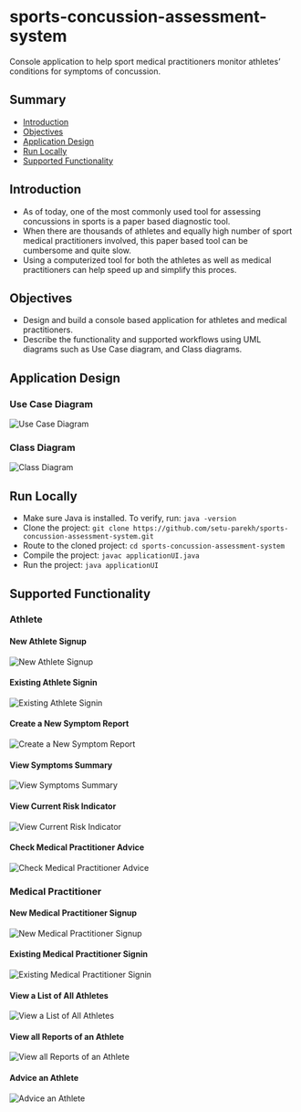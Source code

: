 # sports-concussion-assessment-system
Console application to help sport medical practitioners monitor athletes’ conditions for symptoms of concussion.

## Summary
* [Introduction](#introduction)
* [Objectives](#objectives)
* [Application Design](#application-design)
* [Run Locally](#run-locally)
* [Supported Functionality](#supported-functionality)

## Introduction
- As of today, one of the most commonly used tool for assessing concussions in sports is a paper based diagnostic tool.
- When there are thousands of athletes and equally high number of sport medical practitioners involved, this paper based tool can be cumbersome and quite slow.
- Using a computerized tool for both the athletes as well as medical practitioners can help speed up and simplify this proces.

## Objectives
- Design and build a console based application for athletes and medical practitioners.
- Describe the functionality and supported workflows using UML diagrams such as Use Case diagram, and Class diagrams.

## Application Design
### Use Case Diagram
![Use Case Diagram](https://github.com/setu-parekh/sports-concussion-assessment-system/blob/main/images/use_case_diagram.png)

### Class Diagram
![Class Diagram](https://github.com/setu-parekh/sports-concussion-assessment-system/blob/main/images/class_diagram.png)

## Run Locally
* Make sure Java is installed. To verify, run: `java -version`
* Clone the project: `git clone https://github.com/setu-parekh/sports-concussion-assessment-system.git`
* Route to the cloned project: `cd sports-concussion-assessment-system`
* Compile the project: `javac applicationUI.java`
* Run the project: `java applicationUI`

## Supported Functionality
### Athlete
#### New Athlete Signup
![New Athlete Signup](https://github.com/setu-parekh/sports-concussion-assessment-system/blob/main/images/athlete_account_creation.png)

#### Existing Athlete Signin
![Existing Athlete Signin](https://github.com/setu-parekh/sports-concussion-assessment-system/blob/main/images/existing_athlete_login.png)

#### Create a New Symptom Report
![Create a New Symptom Report](https://github.com/setu-parekh/sports-concussion-assessment-system/blob/main/images/athlete_enter_symptoms.png)

#### View Symptoms Summary
![View Symptoms Summary](https://github.com/setu-parekh/sports-concussion-assessment-system/blob/main/images/athlete_view_symptoms_summary.png)

#### View Current Risk Indicator
![View Current Risk Indicator](https://github.com/setu-parekh/sports-concussion-assessment-system/blob/main/images/athlete_risk_indicator.png)

#### Check Medical Practitioner Advice
![Check Medical Practitioner Advice](https://github.com/setu-parekh/sports-concussion-assessment-system/blob/main/images/athlete_view_medical_practitioner_advice.png)

### Medical Practitioner
#### New Medical Practitioner Signup
![New Medical Practitioner Signup](https://github.com/setu-parekh/sports-concussion-assessment-system/blob/main/images/medical_practitioner_account_creation.png)

#### Existing Medical Practitioner Signin
![Existing Medical Practitioner Signin](https://github.com/setu-parekh/sports-concussion-assessment-system/blob/main/images/existing_medical_practitioner_login.png)

#### View a List of All Athletes
![View a List of All Athletes](https://github.com/setu-parekh/sports-concussion-assessment-system/blob/main/images/medical_practitioner_view_list_of_athletes.png)

#### View all Reports of an Athlete
![View all Reports of an Athlete](https://github.com/setu-parekh/sports-concussion-assessment-system/blob/main/images/medical_practitioner_view_all_symptom_reports_of_athlete.png)

#### Advice an Athlete
![Advice an Athlete](https://github.com/setu-parekh/sports-concussion-assessment-system/blob/main/images/medical_practitioner_enter_advice_to_athlete.png)
